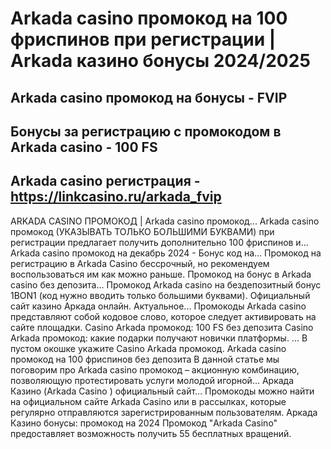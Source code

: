 # Arkada casino промокод на 100 фриспинов при регистрации | Arkada казино бонусы 2024/2025

## Arkada casino промокод на бонусы - FVIP

## Бонусы за регистрацию с промокодом в Arkada casino - 100 FS

## Arkada casino регистрация - https://linkcasino.ru/arkada_fvip


ARKADA CASINO ПРОМОКОД | Arkada casino промокод... Arkada casino промокод (УКАЗЫВАТЬ ТОЛЬКО БОЛЬШИМИ БУКВАМИ) при регистрации предлагает получить дополнительно 100 фриспинов и...
Arkada casino промокод на декабрь 2024 - Бонус код на...
Промокод на регистрацию в Arkada Casino бессрочный, но рекомендуем воспользоваться им как можно раньше.
Промокод на бонус в Arkada casino без депозита...
Промокод Arkada casino на бездепозитный бонус 1BON1 (код нужно вводить только большими буквами).
Официальный сайт казино Аркада онлайн. Актуальное...
Промокоды Arkada casino представляют собой кодовое слово, которое следует активировать на сайте площадки.
Casino Arkada промокод: 100 FS без депозита
Casino Arkada промокод: какие подарки получают новички платформы. ... В пустом окошке укажите Casino Arkada промокод.
Arkada casino промокод на 100 фриспинов без депозита
В данной статье мы поговорим про Arkada casino промокод – акционную комбинацию, позволяющую протестировать услуги молодой игорной...
Аркада Казино (Arkada Casino ) официальный сайт...
Промокоды можно найти на официальном сайте Arkada Casino или в рассылках, которые регулярно отправляются зарегистрированным пользователям.
Аркада Казино бонусы: промокод на 2024
Промокод "Arkada Casino" предоставляет возможность получить 55 бесплатных вращений.
